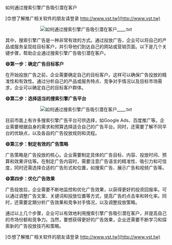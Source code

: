 如何通过搜索引擎广告吸引潜在客户

[😍想了解推广相关软件的朋友请登录 http://www.vst.tw](http://www.vst.tw)

 <center><img src="https://vst.tw/MP4/tuiguang/png/7.png" alt="如何通过搜索引擎广告吸引潜在客户____.txt"></center>

其中，搜索引擎广告是一种非常有效的方式。通过投放广告，企业可以将自己的产品或服务呈现给目标客户，并引导他们到达自己的网站或营销页面。以下是几个关键步骤，帮助企业通过搜索引擎广告吸引潜在客户。

**😄第一步：确定广告目标客户**

在开始投放广告之前，企业需要确定自己的目标客户。这样可以确保广告投放的精准性和有效性。通过分析自己的产品或服务特点、竞争对手情况以及目标市场需求，企业可以确定自己的目标客户群体。

**😄第二步：选择适当的搜索引擎广告平台**

 <center><img src="https://vst.tw/MP4/tuiguang/png/4.png" alt="如何通过搜索引擎广告吸引潜在客户____.txt"></center>

目前市面上有许多搜索引擎广告平台可供选择，如Google Ads、百度推广等。企业需要根据自身的需求和预算选择适合自己的广告平台。同时，还需要了解不同平台的优缺点，以及各自的广告投放规则和流程。

**😄第三步：制定有效的广告策略**

广告策略是广告投放的核心。企业需要制定具体的广告目标、内容、投放时间、预算和效果评估等。在制定广告内容时，需要注意广告语言的精准性、吸引力和可信度，同时还需选择合适的广告形式和位置，如搜索广告、展示广告和视频广告等。

**😄第四步：优化广告效果**

广告投放后，企业需要不断地监控和优化广告效果，以获得更好的投资回报率。可以通过调整广告文案、关键词和投放位置等方式，提高广告的点击率和转化率。同时，还需要定期分析广告效果和竞争对手情况，以及调整投放策略。

通过以上几个步骤，企业可以有效地利用搜索引擎广告吸引潜在客户，并提高自己的市场份额和竞争力。当然，要想获得更好的广告效果，企业还需要不断学习和探索新的广告投放技巧和策略。

[😍想了解推广相关软件的朋友请登录 http://www.vst.tw](http://www.vst.tw)




